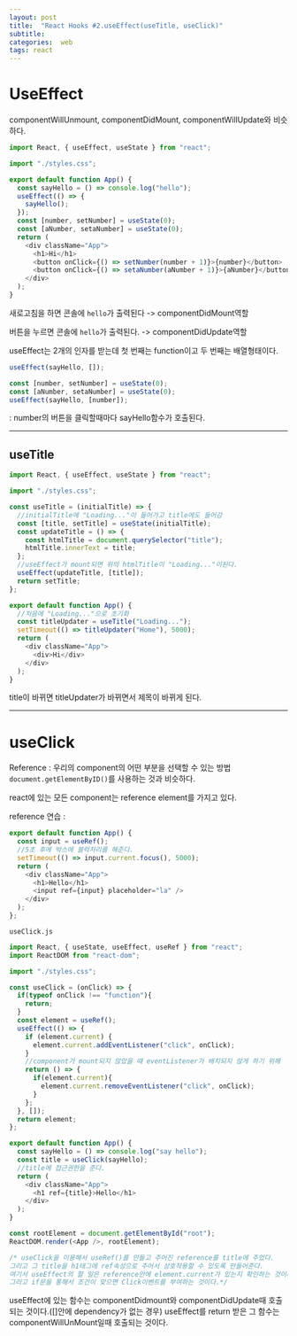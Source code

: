 ```yaml
---
layout: post
title:  "React Hooks #2.useEffect(useTitle, useClick)"
subtitle:   
categories:  web
tags: react
---
```


# UseEffect

componentWillUnmount, componentDidMount, componentWillUpdate와 비슷하다.

```javascript
import React, { useEffect, useState } from "react";

import "./styles.css";

export default function App() {
  const sayHello = () => console.log("hello");
  useEffect(() => {
    sayHello();
  });
  const [number, setNumber] = useState(0);
  const [aNumber, setaNumber] = useState(0);
  return (
    <div className="App">
      <h1>Hi</h1>
      <button onClick={() => setNumber(number + 1)}>{number}</button>
      <button onClick={() => setaNumber(aNumber + 1)}>{aNumber}</button>
    </div>
  );
}
```
새로고침을 하면 콘솔에 `hello`가 출력된다 -> componentDidMount역할

버튼을 누르면 콘솔에 `hello`가 출력된다. -> componentDidUpdate역할

useEffect는 2개의 인자를 받는데 첫 번째는 function이고 두 번째는 배열형태이다.
```javascript
useEffect(sayHello, []);
```
```javascript
const [number, setNumber] = useState(0);
const [aNumber, setaNumber] = useState(0);
useEffect(sayHello, [number]);
```
: number의 버튼을 클릭할때마다 sayHello함수가 호출된다.
- - -
## useTitle

```javascript
import React, { useEffect, useState } from "react";

import "./styles.css";

const useTitle = (initialTitle) => {
  //initialTitle에 "Loading..."이 들어가고 title에도 들어감
  const [title, setTitle] = useState(initialTitle);
  const updateTitle = () => {
    const htmlTitle = document.querySelector("title");
    htmlTitle.innerText = title;
  };
  //useEffect가 mount되면 위의 htmlTitle이 "Loading..."이된다.
  useEffect(updateTitle, [title]);
  return setTitle;
};

export default function App() {
  //처음에 "Loading..."으로 초기화
  const titleUpdater = useTitle("Loading...");
  setTimeout(() => titleUpdater("Home"), 5000);
  return (
    <div className="App">
      <div>Hi</div>
    </div>
  );
}

 ```
 title이 바뀌면 titleUpdater가 바뀌면서 제목이 바뀌게 된다.
 - - -

# useClick

Reference : 우리의 component의 어떤 부분을 선택할 수 있는 방법
`document.getElementByID()`를 사용하는 것과 비슷하다.

react에 있는 모든 component는 reference element를 가지고 있다.

reference 연습 :
```javascript
export default function App() {
  const input = useRef();
  //5초 후에 박스에 블럭처리를 해준다.
  setTimeout(() => input.current.focus(), 5000);
  return (
    <div className="App">
      <h1>Hello</h1>
      <input ref={input} placeholder="la" />
    </div>
  );
};
```

`useClick.js`
```javascript
import React, { useState, useEffect, useRef } from "react";
import ReactDOM from "react-dom";

import "./styles.css";

const useClick = (onClick) => {
  if(typeof onClick !== "function"){
    return;
  }
  const element = useRef();
  useEffect(() => {
    if (element.current) {
      element.current.addEventListener("click", onClick);
    }
    //component가 mount되지 않았을 때 eventListener가 배치되지 않게 하기 위해 
    return () => {
      if(element.current){
        element.current.removeEventListener("click", onClick);
      }
    }; 
  }, []);
  return element;
};

export default function App() {
  const sayHello = () => console.log("say hello");
  const title = useClick(sayHello);
  //title에 접근권한을 준다.
  return (
    <div className="App">
      <h1 ref={title}>Hello</h1>
    </div>
  );
}

const rootElement = document.getElementById("root");
ReactDOM.render(<App />, rootElement);

/* useClick을 이용해서 useRef()를 만들고 주어진 reference를 title에 주었다.
그리고 그 title을 h1태그에 ref속성으로 주어서 상호작용할 수 있도록 만들어준다.
여기서 useEffect의 할 일은 reference안에 element.current가 있는지 확인하는 것이다.
그리고 if문을 통해서 조건이 맞으면 Click이벤트를 부여하는 것이다.*/

```
useEffect에 있는 함수는 componentDidmount와 componentDidUpdate때 호출되는 것이다.([]안에 dependency가 없는 경우)
useEffect를 return 받은 그 함수는 componentWillUnMount일때 호출되는 것이다.

